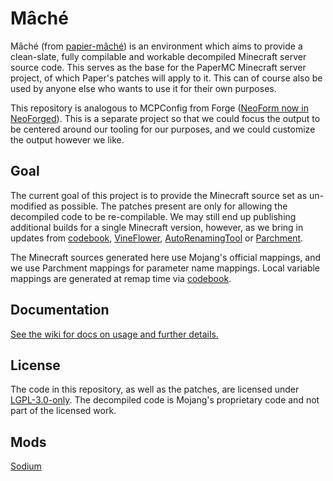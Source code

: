 Mâché
=====

Mâché (from [papier-mâché](https://en.wikipedia.org/wiki/Papier-m%C3%A2ch%C3%A9)) is an environment which aims to
provide a clean-slate, fully compilable and workable decompiled Minecraft server source code. This serves as the base
for the PaperMC Minecraft server project, of which Paper's patches will apply to it. This can of course also be used by
anyone else who wants to use it for their own purposes.

This repository is analogous to MCPConfig from Forge ([NeoForm now in NeoForged](https://github.com/NeoForged/NeoForm)).
This is a separate project so that we could focus the output to be centered around our tooling for our purposes, and we
could customize the output however we like.

Goal
----

The current goal of this project is to provide the Minecraft source set as un-modified as possible. The patches present
are only for allowing the decompiled code to be re-compilable. We may still end up publishing additional builds for a
single Minecraft version, however, as we bring in updates from [codebook](https://github.com/PaperMC/codebook),
[VineFlower](https://github.com/Vineflower/vineflower),
[AutoRenamingTool](https://github.com/neoforged/AutoRenamingTool) or
[Parchment](https://github.com/ParchmentMC/Parchment).

The Minecraft sources generated here use Mojang's official mappings, and we use Parchment mappings for parameter name
mappings. Local variable mappings are generated at remap time via
[codebook](https://github.com/PaperMC/codebook).

Documentation
-------------

[See the wiki for docs on usage and further details.](https://github.com/PaperMC/mache/wiki)

License
-------

The code in this repository, as well as the patches, are licensed under [LGPL-3.0-only](license.txt). The decompiled
code is Mojang's proprietary code and not part of the licensed work.


Mods
------
[Sodium](https://github.com/CaffeineMC/sodium/tree/821d47ff9761b4b5f07793a8ddd55c0451e1add9)